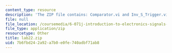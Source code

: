 ```yaml
---
content_type: resource
description: 'The ZIP file contains: Comparator.vi and Inv_S_Trigger.vi.'
file: null
file_location: /coursemedia/6-071j-introduction-to-electronics-signals-and-measurement-spring-2006/7b6fbd242a92a7b0e0fe740adbf71ab8_lab22.zip
file_type: application/zip
resourcetype: Other
title: lab22.zip
uid: 7b6fbd24-2a92-a7b0-e0fe-740adbf71ab8
---
```

